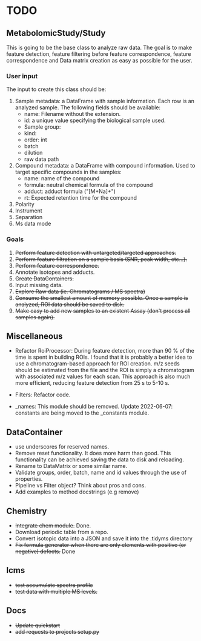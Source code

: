 TODO
====

MetabolomicStudy/Study
----------------------

This is going to be the base class to analyze raw data. The goal is to make
feature detection, feature filtering before feature correspondence,
feature correspondence and Data matrix creation as easy as possible for the
user.

### User input

The input to create this class should be:

1. Sample metadata: a DataFrame with sample information. Each row is an analyzed
   sample. The following fields should be available:
    * name: Filename without the extension.
    * id: a unique value specifying the biological sample used. 
    * Sample group: 
    * kind: 
    * order: int
    * batch
    * dilution
    * raw data path
2. Compound metadata: a DataFrame with compound information. Used to target
specific compounds in the samples:
   * name: name of the compound
   * formula: neutral chemical formula of the compound
   * adduct: adduct formula ("[M+Na]+")
   * rt: Expected retention time for the compound
3. Polarity
4. Instrument
5. Separation
6. Ms data mode

### Goals

1. ~~Perform feature detection with untargeted/targeted approaches.~~
2. ~~Perform feature filtration on a sample basis (SNR, peak width, etc...).~~
3. ~~Perform feature correspondence.~~
4. Annotate isotopes and adducts.  
5. ~~Create DataContainers.~~
6. Input missing data.
7. ~~Explore Raw data (ie. Chromatograms / MS spectra)~~
8. ~~Consume the smallest amount of memory possible. Once a sample is analyzed, 
   ROI data should be saved to disk.~~
9. ~~Make easy to add new samples to an existent Assay (don't process all samples
   again).~~
   

Miscellaneous
-------------

* Refactor RoiProcessor: During feature detection, more than 90 % of the time
 is spent in building ROIs. I found that it is probably a better idea to use a
 chromatogram-based approach for ROI creation. m/z seeds should be estimated
 from the file and the ROI is simply a chromatogram with associated m/z values
 for each scan. This approach is also much more efficient, reducing feature
 detection from 25 s to 5-10 s. 
    
* Filters: Refactor code.
* _names: This module should be removed. Update 2022-06-07: constants are being
 moved to the _constants module. 

DataContainer
-------------

* use underscores for reserved names.
* Remove reset functionality. It does more harm than good. This functionality
can be achieved saving the data to disk and reloading.
* Rename to DataMatrix or some similar name.
* Validate groups, order, batch, name and id values through the use of 
  properties.
* Pipeline vs Filter object? Think about pros and cons. 
* Add examples to method docstrings (e.g remove)

Chemistry
---------

* ~~Integrate chem module.~~ Done.
* Download periodic table from a repo.
* Convert isotopic data into a JSON and save it into the .tidyms directory
* ~~Fix formula generator when there are only elements with positive (or negative)
  defects.~~ Done
  
  
lcms
----
* ~~test accumulate spectra profile~~
* ~~test data with multiple MS levels.~~

Docs
----
* ~~Update quickstart~~
* ~~add requests to projects setup.py~~